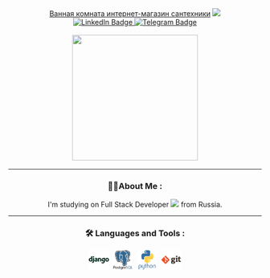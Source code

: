 <div id="header" align="center">
  <a href="https://bathroomstore.ru/" aling="center">Ванная комната интернет-магазин сантехники</a>
    <a href="https://bathroomstore.ru/" aling="center">
      <img src="https://i0.wp.com/bathroomstore.ru/wp-content/uploads/2024/01/Sofix-1700%D1%85700-%D0%B8%D0%B7%D0%BE%D0%BC%D0%B5%D1%82%D1%80%D0%B8%D1%8F-1.jpg?fit=524%2C524&ssl=1"/>
    </a>
  <div id="badges">
  <a href="https://vk.com/trudyaga85">
    <img src="https://img.shields.io/badge/вконтакте-blue?style=for-the-badge&logo=VK&logoColor=white" alt="LinkedIn Badge"/>
  </a>
  <a href="https://t.me/GolbanEF">
    <img src="https://img.shields.io/badge/Telegram-blue?style=for-the-badge&logo=telegram&logoColor=white" alt="Telegram Badge"/>
  </a>
  <div id="badges">
  <img src="https://komarev.com/ghpvc/?username=GolbanEF&style=flat-square&color=blue" alt=""/>
</div>
</div>

<div align="center">
  <img src="https://media.giphy.com/media/L8K62iTDkzGX6/giphy.gif" width="250" height="250"/>
</div>
  
---
  
### :man_technologist:About Me :
  
I'm studying on Full Stack Developer <img src="https://media.giphy.com/media/WUlplcMpOCEmTGBtBW/giphy.gif" width="30"> from Russia.

---

### :hammer_and_wrench: Languages and Tools :
<div>
  <img src="https://github.com/devicons/devicon/blob/master/icons/django/django-plain-wordmark.svg" title="Django" alt="Django" width="40" height="40"/>&nbsp;
  <img src="https://github.com/devicons/devicon/blob/master/icons/postgresql/postgresql-original-wordmark.svg" title="PostgreSQL" alt="PostgreSQL" width="40" height="40"/>&nbsp;
  <img src="https://github.com/devicons/devicon/blob/master/icons/python/python-original-wordmark.svg" title="Python" alt="Python" width="40" height="40"/>&nbsp;
  <img src="https://github.com/devicons/devicon/blob/master/icons/git/git-original-wordmark.svg" title="Git" **alt="Git" width="40" height="40"/>
</div>

